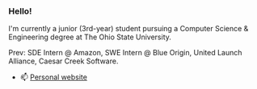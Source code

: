 ### Hello!

I'm currently a junior (3rd-year) student pursuing a Computer Science & Engineering degree at The Ohio State University.

Prev: SDE Intern @ Amazon, SWE Intern @ Blue Origin, United Launch Alliance, Caesar Creek Software.

- 📫 [Personal website](https://aqchen.com)
